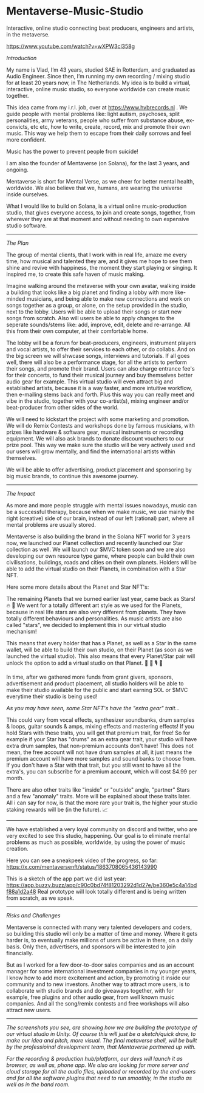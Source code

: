 # Mentaverse-Music-Studio
Interactive, online studio connecting beat producers, engineers and artists, in the metaverse.


https://www.youtube.com/watch?v=wXPW3cl358g 


*Introduction*

My name is Vlad, I’m 43 years, studied SAE in Rotterdam, and graduated as Audio Engineer.
Since then, I’m running my own recording / mixing studio for at least 20 years now, in The Netherlands. My idea is to build a virtual, interactive, online music studio, so everyone worldwide can create music together.

This idea came from my i.r.l. job, over at https://www.hvbrecords.nl .
We guide people with mental problems like: light autism, psychoses, split personalities, army veterans, people who suffer from substance abuse, ex-convicts, etc etc, how to write, create, record, mix and promote their own music. This way we help them to escape from their daily sorrows and feel more confident.

Music has the power to prevent people from suicide!

I am also the founder of Mentaverse (on Solana), for the last 3 years, and ongoing.

Mentaverse is short for Mental Verse, as we cheer for better mental health, worldwide.
We also believe that we, humans, are wearing the universe inside ourselves.



 



What I would like to build on Solana, is a virtual online music-production studio, that gives everyone access, to join and create songs, together, from wherever they are at that moment and without needing to own expensive studio software.



 
---------
 

*The Plan*

The group of mental clients, that I work with in real life, amaze me every time, how musical and talented they are, and it gives me hope to see them shine and revive with happiness, the moment they start playing or singing. It inspired me, to create this safe haven of music making.

Imagine walking around the metaverse with your own avatar, walking inside a building that looks like a big planet and finding a lobby with more like-minded musicians, and being able to make new connections and work on songs together as a group, or alone, on the setup provided in the studio, next to the lobby.
Users will be able to upload their songs or start new songs from scratch. Also will users be able to apply changes to the seperate sounds/stems like: add, improve, edit, delete and re-arrange.
All this from their own computer, at their comfortable home.

The lobby will be a forum for beat-producers, engineers, instrument players and vocal artists, to offer their services to each other, or do collabs. And on the big screen we will shwcase songs, interviews and tutorials.
If all goes well, there will also be a performance stage, for all the artists to perform their songs, and promote their brand. Users can also charge entrance fee's for their concerts, to fund their musical journey and buy themselves better audio gear for example.
This virtual studio will even attract big and established artists, because it is a way faster, and more intuitive workflow, then e-mailing stems back and forth. Plus this way you can really meet and vibe in the studio, together with your co-artist(s), mixing engineer and/or beat-producer from other sides of the world.

We will need to kickstart the project with some marketing and promotion.
We will do Remix Contests and workshops done by famous musicians, with prizes like hardware & software gear, musical instruments or recording equipment. We will also ask brands to donate discount vouchers to our prize pool.
This way we make sure the studio will be very actively used and our users will grow mentally, and find the international artists within themselves.


We will be able to offer advertising, product placement and sponsoring by big music brands, to continue this awesome journey.




--------- 


*The Impact*

As more and more people struggle with mental issues nowadays, music can be a successful therapy, because when we make music, we use mainly the right (creative) side of our brain, instead of our left (rational) part, where all mental problems are usually stored.

Mentaverse is also building the brand in the Solana NFT world for 3 years now, we launched our Planet collection and recently launched our Star collection as well.
We will launch our $MVC token soon and we are also developing our own resource type game, where people can build their own civilisations, buildings, roads and cities on their own planets.
Holders will be able to add the virtual studio on their Planets, in combination with a Star NFT.


Here some more details about the Planet and Star NFT's:

The remaining Planets that we burned earlier last year, came back as Stars! 🔥 💫 
We went for a totally different art style as we used for the Planets, because in real life stars are also very different from planets.
They have totally different behaviours and personalities.
As music artists are also called "stars", we decided to implement this in our virtual studio mechanism!

This means that every holder that has a Planet, as well as a Star in the same wallet, will be able to build their own studio, on their Planet (as soon as we launched the virtual studio).
This also means that every Planet/Star pair will unlock the option to add a virtual studio on that Planet.
 🥁 🎹 🎙️ 🎸 

In time, after we gathered more funds from grant givers, sponsors, advertisement and product placement, all studio holders will be able to make their studio available for the public and start earning SOL or $MVC everytime their studio is being used!

*As you may have seen, some Star NFT's have the "extra gear" trait...*

This could vary from vocal effects, synthesizer soundbanks, drum samples & loops, guitar sounds & amps, mixing effects and mastering effects!
If you hold Stars with these traits, you will get that premium trait, for free! 
So for example if your Star has "drums" as an extra gear trait, your studio will have extra drum samples, that non-premium accounts don't have!
This does not mean, the free account will not have drum samples at all, it just means the premium account will have more samples and sound banks to choose from.
If you don't have a Star with that trait, but you still want to have all the extra's, you can subscribe for a premium account, which will cost $4.99 per month.

There are also other traits like "inside" or "outside" angle, "partner" Stars and a few "anomaly" traits. 
More will be explained about these traits later. All i can say for now, is that the more rare your trait is, the higher your studio staking rewards will be (in the future). 📈 

---------


We have established a very loyal community on discord and twitter, who are very excited to see this studio, happening.
Our goal is to eliminate mental problems as much as possible, worldwide, by using the power of music creation.




Here you can see a sneakpeek video of the progress, so far:
https://x.com/mentaversenft/status/1863708065436143990 

This is a sketch of the app part we did last year:
https://app.buzzy.buzz/app/c90c0bd74f81203292d1d27e/be360e5c4a14bdf88a1d2a48 
Real prototype will look totally different and is being written from scratch, as we speak.
 

---------
 

*Risks and Challenges*

Mentaverse is connected with many very talented developers and coders, so building this studio will only be a matter of time and money. Where it gets harder is, to eventually make millions of users be active in there, on a daily basis. Only then, advertisers, and sponsors will be interested to join financially.

But as I worked for a few door-to-door sales companies and as an account manager for some international investment companies in my younger years, I know how to add more excitement and action, by promoting it inside our community and to new investors. 
Another way to attract more users, is to collaborate with studio brands and do giveaways together, with for example, free plugins and other audio gear, from well known music companies. And all the song/remix contests and free workshops will also attract new users.



---------


*The screenshots you see, are showing how we are building the prototype of our virtual studio in Unity.
Of course this will just be a sketch/quick draw, to make our idea and pitch, more visual.
The final metaverse shell, will be built by the professioinal development team, that Mentaverse partnered up with.*

*For the recording & production hub/platform, our devs will launch it as browser, as well as, phone app.
We also are looking for more server and cloud storage for all the audio files, uploaded or recorded by the end-users and for all the software plugins that need to run smoothly, in the studio as well as in the band room.*
